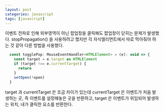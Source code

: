 ```yaml
---
layout: post
categories: javascript
tags: [javascript]
---
```


이벤트 전파로 인해 외부영역이 아닌 팝업창을 클릭해도 팝업창이 닫히는 문제가 발생했다.
stopPropagation() 을 사용하려고 했지만 각 자식엘리먼트에서 따로 막아줘야 하는 것 같아
다른 방법을 사용했다.


```javascript
  const togglePop: MouseEventHandler<HTMLElement> = (e): void => {
    const target = e.target as HTMLElement
    if (target !== e.currentTarget) {
      return
    }
    setOpen(!open)
  }
```

target 과 currentTarget 은 조금 차이가 있는데 currentTarget 은 이벤트가 처음 발생하는 곳, 
즉 이벤트를 설정해놓은 곳을 반환하고, target 은 이벤트가 위임되어 발생하는 위치, 내가 클릭한 요소를 반환한다.
